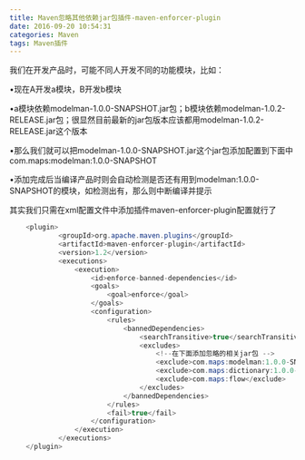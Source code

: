 ```yaml
---
title: Maven忽略其他依赖jar包插件-maven-enforcer-plugin
date: 2016-09-20 10:54:31
categories: Maven
tags: Maven插件
---
```

我们在开发产品时，可能不同人开发不同的功能模块，比如：

•现在A开发a模块，B开发b模块

•a模块依赖modelman-1.0.0-SNAPSHOT.jar包；b模块依赖modelman-1.0.2-RELEASE.jar包；很显然目前最新的jar包版本应该都用modelman-1.0.2-RELEASE.jar这个版本

<!--more-->

•那么我们就可以把modelman-1.0.0-SNAPSHOT.jar这个jar包添加配置到下面中
	<exclude>com.maps:modelman:1.0.0-SNAPSHOT</exclude>

•添加完成后当编译产品时则会自动检测是否还有用到modelman:1.0.0-SNAPSHOT的模块，如检测出有，那么则中断编译并提示


其实我们只需在xml配置文件中添加插件maven-enforcer-plugin配置就行了

```java
	<plugin>
			<groupId>org.apache.maven.plugins</groupId>
			<artifactId>maven-enforcer-plugin</artifactId>
			<version>1.2</version>
			<executions>
				<execution>
					<id>enforce-banned-dependencies</id>
					<goals>
						<goal>enforce</goal>
					</goals>
					<configuration>
						<rules>
							<bannedDependencies>
								<searchTransitive>true</searchTransitive>
								<excludes>
									<!--在下面添加忽略的相关jar包 -->
									<exclude>com.maps:modelman:1.0.0-SNAPSHOT</exclude>
									<exclude>com.maps:dictionary:1.0.0-SNAPSHOT</exclude>
									<exclude>com.maps:flow</exclude>
								</excludes>
							</bannedDependencies>
						</rules>
						<fail>true</fail>
					</configuration>
				</execution>
			</executions>
	</plugin>
```
